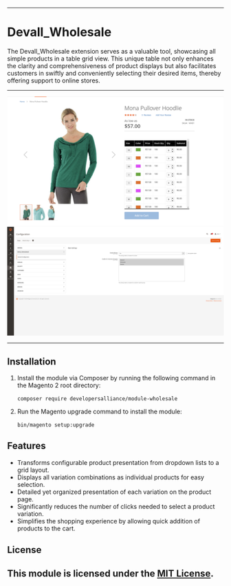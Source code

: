 
---
#   Devall_Wholesale


The Devall_Wholesale extension serves as a valuable tool, showcasing all simple products in a table grid view. This unique table not only enhances the clarity and comprehensiveness of product displays but also facilitates customers in swiftly and conveniently selecting their desired items, thereby offering support to online stores.

---

![Grid Preview](docs/images/grid.png)
![Grid Preview](docs/images/admin.png)


---

## Installation

1. Install the module via Composer by running the following command in the Magento 2 root directory:

   ```
   composer require developersalliance/module-wholesale
   ```

2. Run the Magento upgrade command to install the module:

   ```
   bin/magento setup:upgrade
   ```

## Features
- Transforms configurable product presentation from dropdown lists to a grid layout.
- Displays all variation combinations as individual products for easy selection.
- Detailed yet organized presentation of each variation on the product page.
- Significantly reduces the number of clicks needed to select a product variation.
- Simplifies the shopping experience by allowing quick addition of products to the cart.





## License

This module is licensed under the [MIT License](LICENSE).   
---
